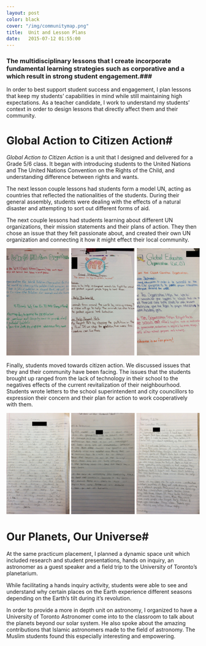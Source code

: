 ```yaml
---
layout: post
color: black
cover: "/img/communitymap.png"
title:  Unit and Lesson Plans
date:   2015-07-12 01:55:00
---
```


### The multidisciplinary lessons that I create incorporate fundamental learning strategies such as corporative and a which result in strong student engagement.###



In order to best support student success and engagement, I plan lessons that keep my students’ capabilities in mind while still maintaining high expectations. As a teacher candidate, I work to understand my students’ context in order to design lessons that directly affect them and their community. 


# Global Action to Citizen Action#

*Global Action to Citizen Action* is a unit that I designed and delivered for a Grade 5/6 class. It began with introducing students to the United Nations and The United Nations Convention on the Rights of the Child, and understanding difference between rights and wants. 

The next lesson couple lessons had students form a model UN, acting as countries that reflected the nationalities of the students. During their general assembly, students were dealing with the effects of a natural disaster and attempting to sort out different forms of aid. 

The next couple lessons had students learning about different UN organizations, their mission statements and their plans of action. They then chose an issue that they felt passionate about, and created their own UN organization and connecting it how it might effect their local community. 

<img src="/img/UNpicture.png">

Finally, students moved towards citizen action. We discussed issues that they and their community have been facing. The issues that the students brought up ranged from the lack of technology in their school to the negatives effects of the current revitalization of their neighbourhood. Students wrote letters to the school superintendent and city councillors to expression their concern and their plan for action to work cooperatively with them.  

<img src="/img/citizenactionletters.png">

# Our Planets, Our Universe#

At the same practicum placement, I planned a dynamic space unit which included research and student presentations, hands on inquiry, an astronomer as a guest speaker and a field trip to the University of Toronto’s planetarium. 

While facilitating a hands inquiry activity, students were able to see and understand why certain places on the Earth experience different seasons depending on the Earth’s tilt during it’s revolution. 

In order to provide a more in depth unit on astronomy, I organized to have a University of Toronto Astronomer come into to the classroom to talk about the planets beyond our solar system. He also spoke about the amazing contributions that Islamic astronomers made to the field of astronomy. The Muslim students found this especially interesting and empowering.  